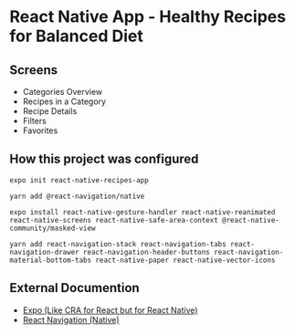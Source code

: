 # React Native App - Healthy Recipes for Balanced Diet

## Screens

- Categories Overview
- Recipes in a Category
- Recipe Details
- Filters
- Favorites

## How this project was configured

```
expo init react-native-recipes-app
```

```
yarn add @react-navigation/native
```

```
expo install react-native-gesture-handler react-native-reanimated react-native-screens react-native-safe-area-context @react-native-community/masked-view
```

```
yarn add react-navigation-stack react-navigation-tabs react-navigation-drawer react-navigation-header-buttons react-navigation-material-bottom-tabs react-native-paper react-native-vector-icons

```

## External Documention

- [Expo (Like CRA for React but for React Native)](https://docs.expo.io/)
- [React Navigation (Native)](https://reactnavigation.org/docs/getting-started)
